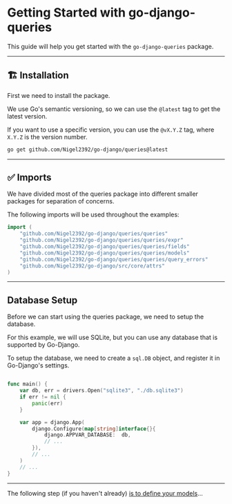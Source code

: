 # Getting Started with go-django-queries

This guide will help you get started with the `go-django-queries` package.

---

## 🏗 Installation

First we need to install the package.

We use Go's semantic versioning, so we can use the `@latest` tag to get the latest version.

If you want to use a specific version, you can use the `@vX.Y.Z` tag, where `X.Y.Z` is the version number.

```bash
go get github.com/Nigel2392/go-django/queries@latest
```

---

## ✅ Imports

We have divided most of the queries package into different smaller packages for separation of concerns.

The following imports will be used throughout the examples:

```go
import (
    "github.com/Nigel2392/go-django/queries/queries"
    "github.com/Nigel2392/go-django/queries/queries/expr"
    "github.com/Nigel2392/go-django/queries/queries/fields"
    "github.com/Nigel2392/go-django/queries/queries/models"
    "github.com/Nigel2392/go-django/queries/queries/query_errors"
    "github.com/Nigel2392/go-django/src/core/attrs"
)
```

---

## Database Setup

Before we can start using the queries package, we need to setup the database.

For this example, we will use SQLite, but you can use any database that is supported by Go-Django.

To setup the database, we need to create a `sql.DB` object, and register it in Go-Django's settings.

```go

func main() {
    var db, err = drivers.Open("sqlite3", "./db.sqlite3")
    if err != nil {
        panic(err)
    }

    var app = django.App(
        django.Configure(map[string]interface{}{
            django.APPVAR_DATABASE:  db,
            // ...
        }),
        // ...
    )
    // ...
}
```

---

The following step (if you haven't already) [is to define your models](./models/models.md)…
